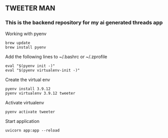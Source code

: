 ## TWEETER MAN

### This is the backend repository for my ai generated threads app

Working with pyenv

```
brew update
brew install pyenv
```

Add the following lines to ~/.bashrc or ~/.zprofile

```
eval "$(pyenv init -)"
eval "$(pyenv virtualenv-init -)"
```

Create the virtual env

```
pyenv install 3.9.12
pyenv virtualenv 3.9.12 tweeter
```

Activate virtualenv

```
pyenv activate tweeter
```

Start application

`uvicorn app:app --reload`
